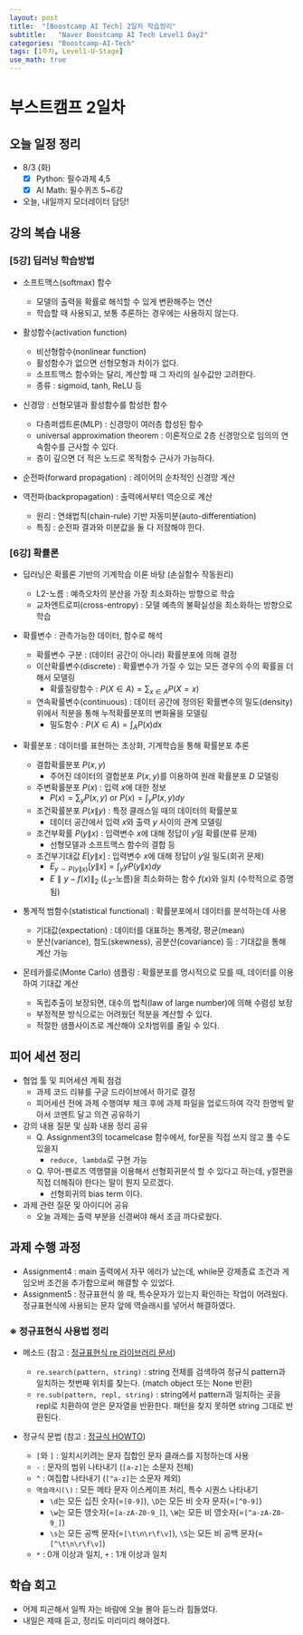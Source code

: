 ```yaml
---
layout: post
title:  "[Boostcamp AI Tech] 2일차 학습정리"
subtitle:   "Naver Boostcamp AI Tech Level1 Day2"
categories: "Boostcamp-AI-Tech"
tags: [1주차, Level1-U-Stage]
use_math: true
---
```


# 부스트캠프 2일차

## 오늘 일정 정리

* 8/3 (화)
  - [x] Python: 필수과제 4,5
  - [x] AI Math: 필수퀴즈 5~6강
* 오늘, 내일까지 모더레이터 담당!

## 강의 복습 내용

### [5강] 딥러닝 학습방법

* 소프트맥스(softmax) 함수
  * 모델의 출력을 확률로 해석할 수 있게 변환해주는 연산
  * 학습할 때 사용되고, 보통 추론하는 경우에는 사용하지 않는다.

* 활성함수(activation function)
  * 비선형함수(nonlinear function)
  * 활성함수가 없으면 선형모형과 차이가 없다.
  * 소프트맥스 함수와는 달리, 계산할 때 그 자리의 실수값만 고려한다.
  * 종류 : sigmoid, tanh, ReLU 등

* 신경망 : 선형모델과 활성함수를 합성한 함수
  * 다층퍼셉트론(MLP) : 신경망이 여러층 합성된 함수
  * universal approximation theorem : 이론적으로 2층 신경망으로 임의의 연속함수를 근사할 수 있다.
  * 층이 깊으면 더 적은 노드로 목적함수 근사가 가능하다.

* 순전파(forward propagation) : 레이어의 순차적인 신경망 계산
* 역전파(backpropagation) : 출력에서부터 역순으로 계산
  * 원리 : 연쇄법칙(chain-rule) 기반 자동미분(auto-differentiation)
  * 특징 : 순전파 결과와 미분값을 둘 다 저장해야 한다.

### [6강] 확률론

* 딥러닝은 확률론 기반의 기계학습 이론 바탕 (손실함수 작동원리)
  * L2-노름 : 예측오차의 분산을 가장 최소화하는 방향으로 학습
  * 교차엔트로피(cross-entropy) : 모델 예측의 불확실성을 최소화하는 방향으로 학습

* 확률변수 : 관측가능한 데이터, 함수로 해석
  * 확률변수 구분 : (데이터 공간이 아니라) 확률분포에 의해 결정
  * 이산확률변수(discrete) : 확률변수가 가질 수 있는 모든 경우의 수의 확률을 더해서 모델링
    * 확률질량함수 : $P(X \in A) = \sum_{x \in A} P(X=x)$
  * 연속확률변수(continuous) : 데이터 공간에 정의된 확률변수의 밀도(density) 위에서 적분을 통해 누적확률분포의 변화율을 모델링
    * 밀도함수 :  $P(X \in A) = \int_A P(x) dx$

* 확률분포 : 데이터를 표현하는 초상화, 기계학습을 통해 확률분포 추론
  * 결합확률분포 $P(x,y)$
    * 주어진 데이터의 결합분포 $P(x,y)$를 이용하여 원래 확률분포 $D$ 모델링
  * 주변확률분포 $P(x)$ : 입력 $x$에 대한 정보
    * $P(x) = \sum_y P(x, y)$ or $P(x) = \int_y P(x,y) dy$
  * 조건확률분포 $P(x \| y)$​ : 특정 클래스일 때의 데이터의 확률분포
    * 데이터 공간에서 입력 $x$와 출력 $y$​ 사이의 관계 모델링
  * 조건부확률 $P(y \| x)$ : 입력변수 $x$​에 대해 정답이 $y$​​​일 확률(분류 문제)
    * 선형모델과 소프트맥스 함수의 결합 등 
  * 조건부기대값 $E[y \| x]$ : 입력변수 $x$에 대해 정답이 $y$​일 밀도(회귀 문제)
    * $E_{y \sim P(y \| x)}[y \| x] = \int_y y P(y \| x) dy$
    * $E\parallel y - f(x)\parallel_2$ ($L_2$-노름)을 최소화하는 함수 $f(x)$와 일치 (수학적으로 증명됨)

* 통계적 범함수(statistical functional) : 확률분포에서 데이터를 분석하는데 사용
  * 기대값(expectation) : 데이터를 대표하는 통계량, 평균(mean)
  * 분산(variance), 첨도(skewness), 공분산(covariance) 등 : 기대값을 통해 계산 가능

* 몬테카를로(Monte Carlo) 샘플링 : 확률분포를 명시적으로 모를 때, 데이터를 이용하여 기대값 계산
  * 독립추출이 보장되면, 대수의 법칙(law of large number)에 의해 수렴성 보장
  * 부정적분 방식으로는 어려웠던 적분을 계산할 수 있다.
  * 적절한 샘플사이즈로 계산해야 오차범위를 줄일 수 있다.

## 피어 세션 정리

* 협업 툴 및 피어세션 계획 점검
  * 과제 코드 리뷰를 구글 드라이브에서 하기로 결정
  * 피어세션 전에 과제 수행여부 체크 후에 과제 파일을 업로드하여 각각 한명씩 맡아서 코멘트 달고 의견 공유하기
* 강의 내용 질문 및 심화 내용 정리 공유
  * Q. Assignment3의 tocamelcase 함수에서, for문을 직접 쓰지 않고 풀 수도 있을지
    * `reduce, lambda`로 구현 가능
  * Q. 무어-펜로즈 역행렬을 이용해서 선형회귀분석 할 수 있다고 하는데, y절편을 직접 더해줘야 한다는 말이 뭔지 모르겠다.
    * 선형회귀의 bias term 이다.
* 과제 관련 질문 및 아이디어 공유
  * 오늘 과제는 출력 부분을 신경써야 해서 조금 까다로웠다.

## 과제 수행 과정

* Assignment4 : main 출력에서 자꾸 에러가 났는데, while문 강제종료 조건과 게임오버 조건을 추가함으로써 해결할 수 있었다.
* Assignment5 : 정규표현식 쓸 때, 특수문자가 있는지 확인하는 작업이 어려웠다. 정규표현식에 사용되는 문자 앞에 역슬래시를 넣어서 해결하였다.


### ※ 정규표현식 사용법 정리

* 메소드 (참고 : [정규표현식 re 라이브러리 문서](https://docs.python.org/ko/3/library/re.html#module-contents))
  * `re.search(pattern, string)` : string 전체를 검색하여 정규식 pattern과 일치하는 첫번째 위치를 찾는다. (match object 또는 None 반환)
  * `re.sub(pattern, repl, string)` : string에서 pattern과 일치하는 곳을 repl로 치환하여 얻은 문자열을 반환한다. 패턴을 찾지 못하면 string 그대로 반환된다.

* 정규식 문법 (참고 : [정규식 HOWTO](https://docs.python.org/ko/3/howto/regex.html#regex-howto))
  * `[`와 `]` : 일치시키려는 문자 집합인 문자 클래스를 지정하는데 사용
  * `-` : 문자의 범위 나타내기 (`[a-z]`는 소문자 전체)
  * `^` : 여집합 나타내기 (`[^a-z]`는 소문자 제외)
  * `역슬래시(\)` : 모든 메타 문자 이스케이프 처리, 특수 시퀀스 나타내기
    * `\d`는 모든 십진 숫자(=`[0-9]`), `\D`는 모든 비 숫자 문자(=`[^0-9]`)
    * `\w`는 모든 영숫자(=`[a-zA-Z0-9_]`), `\W`는 모든 비 영숫자(=`[^a-zA-Z0-9_]`)
    * `\s`는 모든 공백 문자(=`[\t\n\r\f\v]`), `\S`는 모든 비 공백 문자(=`[^\t\n\r\f\v]`)
  * `*` : 0개 이상과 일치, `+` : 1개 이상과 일치

## 학습 회고

* 어제 피곤해서 일찍 자는 바람에 오늘 몰아 듣느라 힘들었다.
* 내일은 제때 듣고, 정리도 미리미리 해야겠다.
